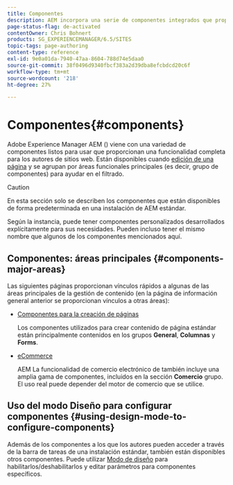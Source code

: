 ```yaml
---
title: Componentes
description: AEM incorpora una serie de componentes integrados que proporcionan una amplia funcionalidad para creadores de sitios web.
page-status-flag: de-activated
contentOwner: Chris Bohnert
products: SG_EXPERIENCEMANAGER/6.5/SITES
topic-tags: page-authoring
content-type: reference
exl-id: 9e0a01da-7940-47aa-8604-788d74e5daa0
source-git-commit: 38f0496d9340fbcf383a2d39dba8efcbdcd20c6f
workflow-type: tm+mt
source-wordcount: '218'
ht-degree: 27%

---
```


# Componentes{#components}

Adobe Experience Manager AEM () viene con una variedad de componentes listos para usar que proporcionan una funcionalidad completa para los autores de sitios web. Están disponibles cuando [edición de una página](/help/sites-classic-ui-authoring/classic-page-author-edit-content.md) y se agrupan por áreas funcionales principales (es decir, grupo de componentes) para ayudar en el filtrado.

>[!CAUTION]
>
>En esta sección solo se describen los componentes que están disponibles de forma predeterminada en una instalación de AEM estándar.
>
>Según la instancia, puede tener componentes personalizados desarrollados explícitamente para sus necesidades. Pueden incluso tener el mismo nombre que algunos de los componentes mencionados aquí.

## Componentes: áreas principales {#components-major-areas}

Las siguientes páginas proporcionan vínculos rápidos a algunas de las áreas principales de la gestión de contenido (en la página de información general anterior se proporcionan vínculos a otras áreas):

* [Componentes para la creación de páginas](/help/sites-classic-ui-authoring/classic-page-author-edit-mode.md)

  Los componentes utilizados para crear contenido de página estándar están principalmente contenidos en los grupos **General**, **Columnas** y **Forms**.

* [eCommerce](/help/commerce/cif-classic/administering/ecommerce.md)

  AEM La funcionalidad de comercio electrónico de también incluye una amplia gama de componentes, incluidos en la sección **Comercio** grupo. El uso real puede depender del motor de comercio que se utilice.

## Uso del modo Diseño para configurar componentes {#using-design-mode-to-configure-components}

Además de los componentes a los que los autores pueden acceder a través de la barra de tareas de una instalación estándar, también están disponibles otros componentes. Puede utilizar [Modo de diseño](/help/sites-classic-ui-authoring/classic-page-author-design-mode.md#enable-disable-components) para habilitarlos/deshabilitarlos y editar parámetros para componentes específicos.
